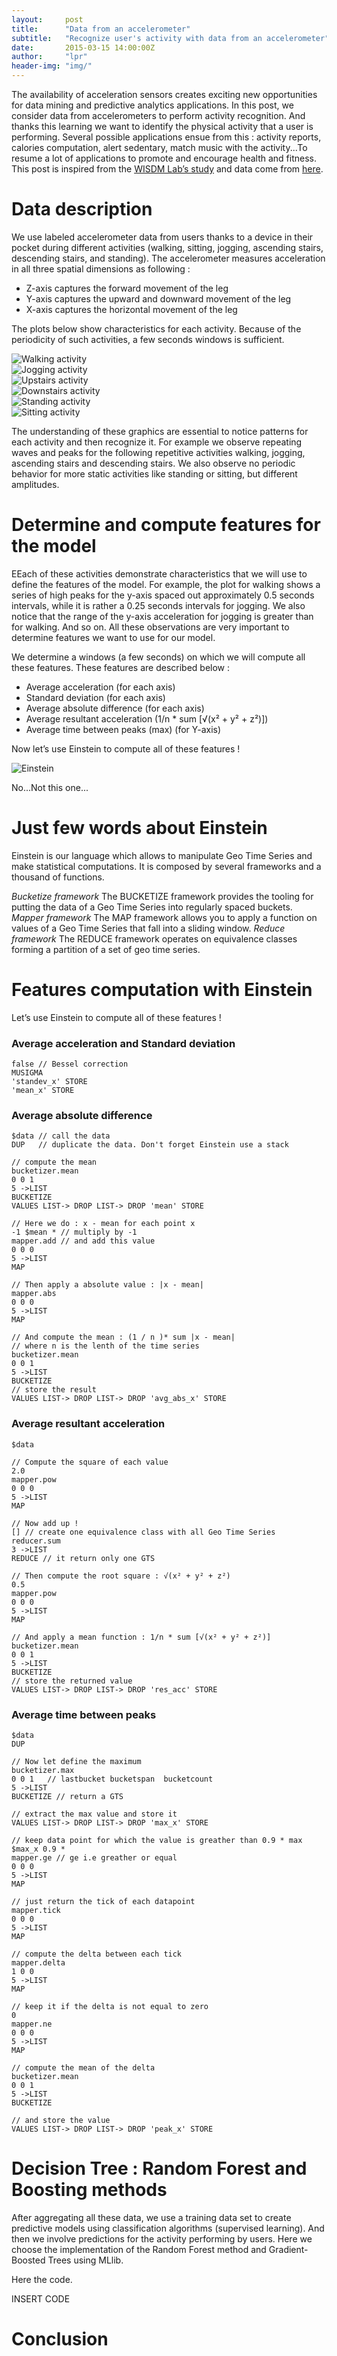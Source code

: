 ```yaml
---
layout:     post
title:      "Data from an accelerometer"
subtitle:   "Recognize user's activity with data from an accelerometer"
date:       2015-03-15 14:00:00Z
author:     "lpr"
header-img: "img/"
---
```

<script src="//api0.cityzendata.net/widgets/quantumviz/dependencies/webcomponentsjs/webcomponents.js"></script>
<link rel="import" href="//api0.cityzendata.net/widgets/quantumviz/czd-quantumviz.html">

The availability of acceleration sensors creates exciting new opportunities for data mining and predictive analytics applications.
In this post, we consider data from accelerometers to perform activity recognition. And thanks this learning we want to identify the physical activity that a user is performing. Several possible applications ensue from this : activity reports, calories computation, alert sedentary, match music with the activity...To resume a lot of applications to promote and encourage health and fitness.
This post is inspired from the [WISDM Lab’s study](http://www.cis.fordham.edu/wisdm/index.php) and data come from [here](http://www.cis.fordham.edu/wisdm/dataset.php).

<h1>Data description</h1>
We use labeled accelerometer data from users thanks to a device in their pocket during different activities (walking, sitting, jogging, ascending stairs, descending stairs, and standing).
The accelerometer measures acceleration in all three spatial dimensions as following :
<ul>
	<li>Z-axis captures the forward movement of the leg</li>
	<li>Y-axis captures the upward and downward movement of the leg</li>
	<li>X-axis captures the horizontal movement of the leg</li>
</ul>

The plots below show characteristics for each activity. Because of the periodicity of such activities, a few seconds windows is sufficient.

<div class="image"><img src="http://127.0.0.1:4000/img/accelerometer_walking.jpg"  alt="Walking activity"></div>
<div class="image"><img src="http://127.0.0.1:4000/img/accelerometer_jogging.jpg"  alt="Jogging activity"></div>
<div class="image"><img src="http://127.0.0.1:4000/img/accelerometer_upstairs.jpg"  alt="Upstairs activity"></div>
<div class="image"><img src="http://127.0.0.1:4000/img/accelerometer_downstairs.jpg"  alt="Downstairs activity"></div>
<div class="image"><img src="http://127.0.0.1:4000/img/accelerometer_standing.jpg"  alt="Standing activity"></div>
<div class="image"><img src="http://127.0.0.1:4000/img/accelerometer_sitting.jpg"  alt="Sitting activity"></div>


The understanding of these graphics are essential to notice patterns for each activity and then recognize it.
For example we observe repeating waves and peaks for the following repetitive activities walking, jogging, ascending stairs and descending stairs.
We also observe no periodic behavior for more static activities like standing or sitting, but different amplitudes.

<h1>Determine and compute features for the model</h1>
EEach of these activities demonstrate characteristics that we will use to define the features of the model.
For example, the plot for walking shows a series of high peaks for the y-axis spaced out approximately 0.5 seconds intervals, while it is rather a 0.25 seconds intervals for jogging.
We also notice that the range of the y-axis acceleration for jogging is greater than for walking.
And so on.
All these observations are very important to determine features we want to use for our model.

We determine a windows (a few seconds) on which we will compute all these features.
These features are described below :
<ul>
	<li>Average acceleration (for each axis)</li>
	<li>Standard deviation (for each axis)</li>
	<li>Average absolute difference (for each axis)</li>
	<li>Average resultant acceleration (1/n * sum [√(x² + y² + z²)])</li>
	<li>Average time between peaks (max) (for Y-axis)</li>
</ul>

Now let’s use Einstein to compute all of these features !

<div class="image"><img src="http://127.0.0.1:4000/img/accelerometer_einstein.jpg"  alt="Einstein"></div>

No...Not this one...

<h1>Just few words about Einstein</h1>
Einstein is our language which allows to manipulate Geo Time Series and make statistical computations. It is composed by several frameworks and a thousand of functions.

*Bucketize framework*
The BUCKETIZE framework provides the tooling for putting the data of a Geo Time Series into regularly spaced buckets.
*Mapper framework*
The MAP framework allows you to apply a function on values of a Geo Time Series that fall into a sliding window.
*Reduce framework*
The REDUCE framework operates on equivalence classes forming a partition of a set of geo time series.

<h1>Features computation with Einstein</h1>
Let’s use Einstein to compute all of these features !

<h3>Average acceleration and Standard deviation</h3>

	false // Bessel correction
	MUSIGMA 
	'standev_x' STORE 
	'mean_x' STORE


<h3>Average absolute difference</h3>

	$data // call the data
	DUP   // duplicate the data. Don't forget Einstein use a stack

	// compute the mean
	bucketizer.mean
	0 0 1
	5 ->LIST 
	BUCKETIZE 
	VALUES LIST-> DROP LIST-> DROP 'mean' STORE

	// Here we do : x - mean for each point x
	-1 $mean * // multiply by -1
	mapper.add // and add this value 
	0 0 0
	5 ->LIST
	MAP

	// Then apply a absolute value : |x - mean|
	mapper.abs
	0 0 0
	5 ->LIST
	MAP

	// And compute the mean : (1 / n )* sum |x - mean|
	// where n is the lenth of the time series
	bucketizer.mean
	0 0 1
	5 ->LIST 
	BUCKETIZE 
	// store the result
	VALUES LIST-> DROP LIST-> DROP 'avg_abs_x' STORE


<h3>Average resultant acceleration</h3>

	$data

	// Compute the square of each value
	2.0
	mapper.pow
	0 0 0
	5 ->LIST
	MAP

	// Now add up !
	[] // create one equivalence class with all Geo Time Series
	reducer.sum
	3 ->LIST
	REDUCE // it return only one GTS

	// Then compute the root square : √(x² + y² + z²)
	0.5
	mapper.pow
	0 0 0
	5 ->LIST
	MAP

	// And apply a mean function : 1/n * sum [√(x² + y² + z²)]
	bucketizer.mean
	0 0 1
	5 ->LIST
	BUCKETIZE
	// store the returned value
	VALUES LIST-> DROP LIST-> DROP 'res_acc' STORE


<h3>Average time between peaks</h3>

	$data
	DUP

	// Now let define the maximum
	bucketizer.max 
	0 0 1   // lastbucket bucketspan  bucketcount
	5 ->LIST
	BUCKETIZE // return a GTS

	// extract the max value and store it
	VALUES LIST-> DROP LIST-> DROP 'max_x' STORE

	// keep data point for which the value is greather than 0.9 * max
	$max_x 0.9 *
	mapper.ge // ge i.e greather or equal
	0 0 0
	5 ->LIST
	MAP

	// just return the tick of each datapoint
	mapper.tick 
	0 0 0              
	5 ->LIST
	MAP

	// compute the delta between each tick
	mapper.delta
	1 0 0
	5 ->LIST
	MAP

	// keep it if the delta is not equal to zero
	0
	mapper.ne
	0 0 0
	5 ->LIST
	MAP

	// compute the mean of the delta
	bucketizer.mean
	0 0 1
	5 ->LIST
	BUCKETIZE

	// and store the value
	VALUES LIST-> DROP LIST-> DROP 'peak_x' STORE


<h1>Decision Tree : Random Forest and Boosting methods</h1>
After aggregating all these data, we use a training data set to create predictive models using classification algorithms (supervised learning). And then we involve predictions for the activity performing by users.
Here we choose the implementation of the Random Forest method and Gradient-Boosted Trees using MLlib.

Here the code.

INSERT CODE

<h1>Conclusion</h1>